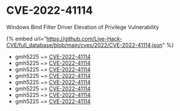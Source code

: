 # CVE-2022-41114

Windows Bind Filter Driver Elevation of Privilege Vulnerability

{% embed url="https://github.com/Live-Hack-CVE/full_database/blob/main/cves/2022/CVE-2022-41114.json" %}


* gmh5225 ~> [CVE-2022-41114](https://www.alice-snow.ru/2022/database/cve-2022-41114/cve-2022-41114-gmh5225)
* gmh5225 ~> [CVE-2022-41114](https://www.alice-snow.ru/2022/database/cve-2022-41114/cve-2022-41114-gmh5225)
* gmh5225 ~> [CVE-2022-41114](https://www.alice-snow.ru/2022/database/cve-2022-41114/cve-2022-41114-gmh5225)
* gmh5225 ~> [CVE-2022-41114](https://www.alice-snow.ru/2022/database/cve-2022-41114/cve-2022-41114-gmh5225)
* gmh5225 ~> [CVE-2022-41114](https://www.alice-snow.ru/2022/database/cve-2022-41114/cve-2022-41114-gmh5225)
* gmh5225 ~> [CVE-2022-41114](https://www.alice-snow.ru/2022/database/cve-2022-41114/cve-2022-41114-gmh5225)
* gmh5225 ~> [CVE-2022-41114](https://www.alice-snow.ru/2022/database/cve-2022-41114/cve-2022-41114-gmh5225)
* gmh5225 ~> [CVE-2022-41114](https://www.alice-snow.ru/2022/database/cve-2022-41114/cve-2022-41114-gmh5225)
